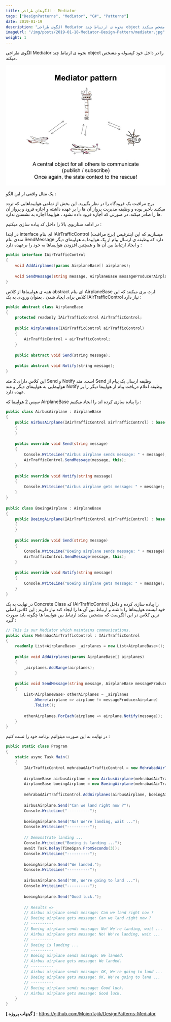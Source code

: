```yaml
---
title: الگوهای طراحی - Mediator
tags: ["DesignPatterns", "Mediator", "C#", "Patterns"]
date: 2019-01-19
description: "الگوی طراحی Mediator نحوه ی ارتباط چند object را در داخل خود کپسوله و مشخص میکند."
imageUrl: "/img/posts/2019-01-18-Mediator-Design-Pattern/mediator.jpg"
weight: 1
---
```


الگوی طراحی Mediator نحوه ی ارتباط چند object را در داخل خود کپسوله و مشخص میکند.

![Mediator Pattern](/img/posts/2019-01-18-Mediator-Design-Pattern/mediator.jpg)

یک مثال واقعی از این الگو :

برج مراقبت یک فرودگاه را در نظر بگیرید. این بخش از تمامی هواپیماهایی که تردد میکنند باخبر بوده و وظیفه مدیریت پرواز آن ها را بر عهده داشته و اجازه فرود و پرواز آن ها را صادر میکند.
در صورتی که اجازه فرود داده نشود ، هواپیما اجازه به نشستن ندارد.

در ادامه سناریوی بالا را داخل کد پیاده سازی میکنیم :

در ابتدا interface ای بنام IAirTrafficControl (برج مراقبت) میسازیم که این اینترفیس متدی بنام SendMessage دارد که وظیفه ی ارسال پیام از یک هواپیما به هواپیمای دیگر و ایجاد ارتباط بین آن ها و همچنین افزودن هواپیماها به خود را برعهده دارد :

```C#
public interface IAirTrafficControl
{
    void AddAirplanes(params AirplaneBase[] airplanes);

    void SendMessage(string message, AirplaneBase messageProducerAirplane);
}
```

همه ی هواپیماها از کلاس abstract ای بنام AirplaneBase ارث بری میکنند که این کلاس برای ایجاد شدن ، بعنوان ورودی به یک IAirTrafficControl نیاز دارد :

```Java
public abstract class AirplaneBase
{
    protected readonly IAirTrafficControl AirTrafficControl;

    public AirplaneBase(IAirTrafficControl airTrafficControl)
    {
        AirTrafficControl = airTrafficControl;
    }

    public abstract void Send(string message);

    public abstract void Notify(string message);
}
```

این کلاس دارای 2 متد Send و Notify است.
متد Send وظیفه ارسال یک پیام از هواپیمایی به هواپیمای دیگر و متد Notify وظیفه اعلام دریافت پیام از هواپیما دیگر را بر عهده دارد.

سپس 2 هواپیما که AirplaneBase را پیاده سازی کرده اند را ایجاد میکنیم :

```C#
public class AirbusAirplane : AirplaneBase
{
    public AirbusAirplane(IAirTrafficControl airTrafficControl) : base(airTrafficControl)
    {
    }

    public override void Send(string message)
    {
        Console.WriteLine("Airbus airplane sends message: " + message);
        AirTrafficControl.SendMessage(message, this);
    }

    public override void Notify(string message)
    {
        Console.WriteLine("Airbus airplane gets message: " + message);
    }
}

public class BoeingAirplane : AirplaneBase
{
    public BoeingAirplane(IAirTrafficControl airTrafficControl) : base(airTrafficControl)
    {
    }

    public override void Send(string message)
    {
        Console.WriteLine("Boeing airplane sends message: " + message);
        AirTrafficControl.SendMessage(message, this);
    }

    public override void Notify(string message)
    {
        Console.WriteLine("Boeing airplane gets message: " + message);
    }
}
```

در نهایت به یک Concrete Class که IAirTrafficControl را پیاده سازی کرده و داخل خود لیست هواپیماها را داشته و ارتباط بین آن ها را ایجاد کند نیاز داریم ; این کلاس اصلی ترین کلاس در این الگوست که مشخص میکند ارتباط بین هواپیما ها چگونه باید صورت گیرد :

```C#
// This is our Mediator which maintains communications.
public class MehrabadAirTrafficControl : IAirTrafficControl
{
    readonly List<AirplaneBase> _airplanes = new List<AirplaneBase>();

    public void AddAirplanes(params AirplaneBase[] airplanes)
    {
        _airplanes.AddRange(airplanes);
    }

    public void SendMessage(string message, AirplaneBase messageProducerAirplane)
    {
        List<AirplaneBase> otherAirplanes = _airplanes
            .Where(airplane => airplane != messageProducerAirplane)
            .ToList();

        otherAirplanes.ForEach(airplane => airplane.Notify(message));
    }
}
```

در نهایت به این صورت میتوانیم برنامه خود را تست کنیم :

```C#
public static class Program
{
    static async Task Main()
    {
        IAirTrafficControl mehrabadAirTrafficControl = new MehrabadAirTrafficControl();

        AirplaneBase airbusAirplane = new AirbusAirplane(mehrabadAirTrafficControl);
        AirplaneBase boeingAirplane = new BoeingAirplane(mehrabadAirTrafficControl);

        mehrabadAirTrafficControl.AddAirplanes(airbusAirplane, boeingAirplane);

        airbusAirplane.Send("Can we land right now ?");
        Console.WriteLine("----------");

        boeingAirplane.Send("No! We're landing, wait ...");
        Console.WriteLine("----------");

        // Demonstrate landing ...
        Console.WriteLine("Boeing is landing ...");
        await Task.Delay(TimeSpan.FromSeconds(3));
        Console.WriteLine("----------");

        boeingAirplane.Send("We landed.");
        Console.WriteLine("----------");

        airbusAirplane.Send("OK, We're going to land ...");
        Console.WriteLine("----------");

        boeingAirplane.Send("Good luck.");

        // Results =>
        // Airbus airplane sends message: Can we land right now ?
        // Boeing airplane gets message: Can we land right now ?
        // ----------
        // Boeing airplane sends message: No! We're landing, wait ...
        // Airbus airplane gets message: No! We're landing, wait ...
        // ----------
        // Boeing is landing ...
        // ----------
        // Boeing airplane sends message: We landed.
        // Airbus airplane gets message: We landed.
        // ----------
        // Airbus airplane sends message: OK, We're going to land ...
        // Boeing airplane gets message: OK, We're going to land ...
        // ----------
        // Boeing airplane sends message: Good luck.
        // Airbus airplane gets message: Good luck.
    }
}
```

**[ گیتهاب پروژه ]** : https://github.com/MoienTajik/DesignPatterns-Mediator

